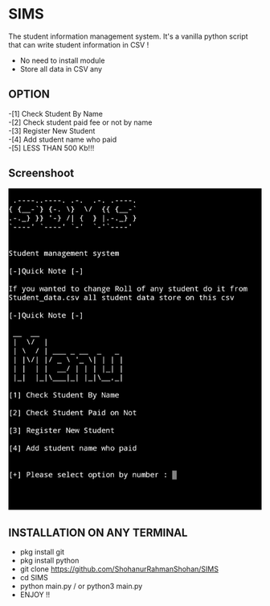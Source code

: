 # SIMS
The student information management system. It's a vanilla python script that can write  student information in CSV !
- No need to install module <br>
- Store all data in CSV any <br>
##  OPTION
-[1] Check Student By Name <br>
-[2] Check student paid fee or not by name  <br>
-[3] Register New Student <br>
-[4] Add student name who paid <br>
-[5] LESS THAN 500 Kb!!!

## Screenshoot 
![SCREENSHOOT](sss.png)


## INSTALLATION ON ANY TERMINAL 
- pkg install git <br>
- pkg install python 
- git clone https://github.com/ShohanurRahmanShohan/SIMS <br>
- cd SIMS <br> 
- python main.py / or python3 main.py<br>
- ENJOY !!
